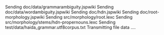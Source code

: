 Sending        doc/data/grammarambiguity.jspwiki
Sending        doc/data/wordambiguity.jspwiki
Sending        doc/hdn.jspwiki
Sending        doc/root-morphology.jspwiki
Sending        src/morphology/root.lexc
Sending        src/morphology/stems/hdn-propernouns.lexc
Sending        test/data/haida_grammar.utf8corpus.txt
Transmitting file data ....
